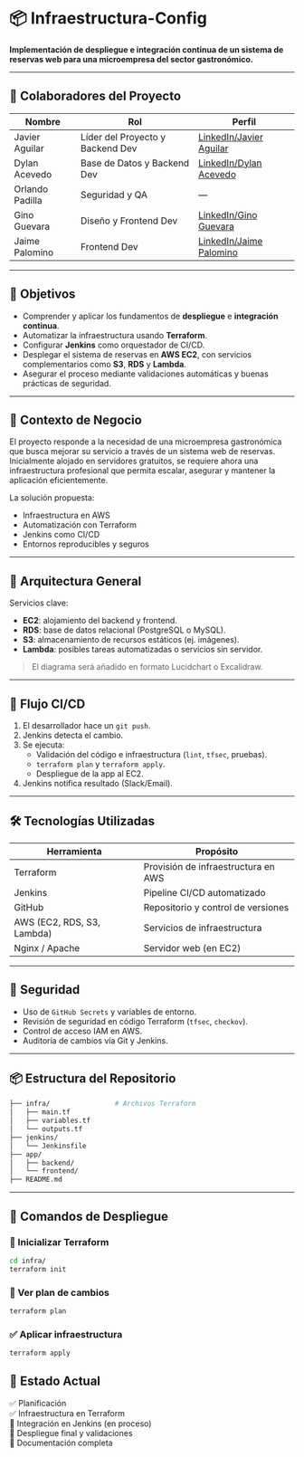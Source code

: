 # 📦 Infraestructura-Config

**Implementación de despliegue e integración continua de un sistema de reservas web para una microempresa del sector gastronómico.**

---

## 👥 Colaboradores del Proyecto

| Nombre            | Rol                                | Perfil                     |
|------------------|-------------------------------------|----------------------------|
| Javier Aguilar    | Líder del Proyecto y Backend Dev   | [LinkedIn/Javier Aguilar]() |
| Dylan Acevedo     | Base de Datos y Backend Dev        | [LinkedIn/Dylan Acevedo]()  |
| Orlando Padilla   | Seguridad y QA                     | —                          |
| Gino Guevara      | Diseño y Frontend Dev              | [LinkedIn/Gino Guevara]()   |
| Jaime Palomino    | Frontend Dev                       | [LinkedIn/Jaime Palomino]() |

---

## 🎯 Objetivos

- Comprender y aplicar los fundamentos de **despliegue** e **integración continua**.
- Automatizar la infraestructura usando **Terraform**.
- Configurar **Jenkins** como orquestador de CI/CD.
- Desplegar el sistema de reservas en **AWS EC2**, con servicios complementarios como **S3**, **RDS** y **Lambda**.
- Asegurar el proceso mediante validaciones automáticas y buenas prácticas de seguridad.

---

## 🏢 Contexto de Negocio

El proyecto responde a la necesidad de una microempresa gastronómica que busca mejorar su servicio a través de un sistema web de reservas. Inicialmente alojado en servidores gratuitos, se requiere ahora una infraestructura profesional que permita escalar, asegurar y mantener la aplicación eficientemente.

La solución propuesta:
- Infraestructura en AWS
- Automatización con Terraform
- Jenkins como CI/CD
- Entornos reproducibles y seguros

---

## 🧱 Arquitectura General

Servicios clave:
- **EC2**: alojamiento del backend y frontend.
- **RDS**: base de datos relacional (PostgreSQL o MySQL).
- **S3**: almacenamiento de recursos estáticos (ej. imágenes).
- **Lambda**: posibles tareas automatizadas o servicios sin servidor.

> El diagrama será añadido en formato Lucidchart o Excalidraw.

---

## 🔁 Flujo CI/CD

1. El desarrollador hace un `git push`.
2. Jenkins detecta el cambio.
3. Se ejecuta:
   - Validación del código e infraestructura (`lint`, `tfsec`, pruebas).
   - `terraform plan` y `terraform apply`.
   - Despliegue de la app al EC2.
4. Jenkins notifica resultado (Slack/Email).

---

## 🛠️ Tecnologías Utilizadas

| Herramienta   | Propósito                                 |
|---------------|--------------------------------------------|
| Terraform     | Provisión de infraestructura en AWS        |
| Jenkins       | Pipeline CI/CD automatizado                |
| GitHub        | Repositorio y control de versiones         |
| AWS (EC2, RDS, S3, Lambda) | Servicios de infraestructura    |
| Nginx / Apache| Servidor web (en EC2)                      |

---

## 🔐 Seguridad

- Uso de `GitHub Secrets` y variables de entorno.
- Revisión de seguridad en código Terraform (`tfsec`, `checkov`).
- Control de acceso IAM en AWS.
- Auditoría de cambios vía Git y Jenkins.

---

## 📦 Estructura del Repositorio

```bash
├── infra/                # Archivos Terraform
│   ├── main.tf
│   ├── variables.tf
│   └── outputs.tf
├── jenkins/
│   └── Jenkinsfile
├── app/
│   ├── backend/
│   └── frontend/
├── README.md
```

---

## 🚀 Comandos de Despliegue

### 🔧 Inicializar Terraform
```bash
cd infra/
terraform init
```

### 📐 Ver plan de cambios
```bash
terraform plan
```

### ✅ Aplicar infraestructura
```bash
terraform apply
```



## 📅 Estado Actual

✅ Planificación  
✅ Infraestructura en Terraform  
🔄 Integración en Jenkins (en proceso)  
🔲 Despliegue final y validaciones  
🔲 Documentación completa
